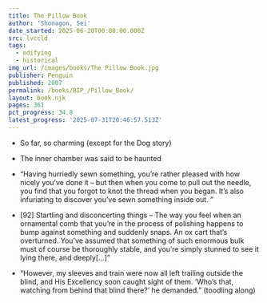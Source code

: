 ```yaml
---
title: The Pillow Book
author: 'Shonagon, Sei'
date_started: 2025-06-20T00:00:00.000Z
src: lvccld
tags:
  - edifying
  - historical
img_url: /images/books/The Pillow Book.jpg
publisher: Penguin
published: 2007
permalink: /books/BIP_/Pillow_Book/
layout: book.njk
pages: 361
pct_progress: 34.8
latest_progress: '2025-07-31T20:46:57.513Z'
---
```

* <span meta="10@2025-06-21T03:21:28.377Z"></span> So far, so charming (except for the Dog story)

* <span meta="23@2025-07-13T21:23:54.260Z"></span> The inner chamber was said to be haunted
* <span meta="31@2025-07-29T21:11:32.124Z"></span> “Having hurriedly sewn something, you’re rather pleased with how nicely you’ve done it – but then when you come to pull out the needle, you find that you forgot to knot the thread when you began. It’s also infuriating to discover you’ve sewn something inside out.
”
* <span meta="31.5@2025-07-31T02:49:03.881Z"></span> [92] Startling and disconcerting things – The way you feel when an ornamental comb that you’re in the process of polishing happens to bump against something and suddenly snaps.
An ox cart that’s overturned. You’ve assumed that something of such enormous bulk must of course be thoroughly stable, and you’re simply stunned to see it lying there, and deeply[…]”

* <span meta="34.8@2025-07-31T20:46:57.513Z"></span> “However, my sleeves and train were now all left trailing outside the blind, and His Excellency soon caught sight of them. ‘Who’s that, watching from behind that blind there?’ he demanded.”
(toodling along)
